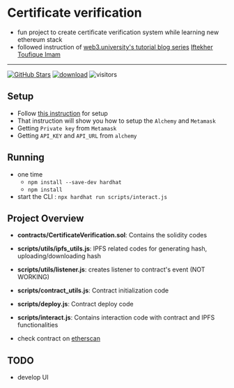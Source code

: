 # Certificate verification
- fun project to create certificate verification system while learning new ethereum stack 
- followed instruction of <a href="https://www.web3.university/tracks/create-a-smart-contract/deploy-your-first-smart-contract">web3.university's tutorial blog series</a>
[Iftekher Toufique Imam](https://github.com/toufique-imam)
---

[![GitHub Stars](https://img.shields.io/github/stars/toufique-imam/certificate-verifiation?style=social)](https://github.com/toufique-imam/certificate-verifiation)
[![download](https://img.shields.io/github/downloads/toufique-imam/certificate-verifiation/total.svg)](https://github.com/toufique-imam/certificate-verifiation)
![visitors](https://visitor-badge.glitch.me/badge?page_id=toufique-imam/certificate-verifiation)
## Setup
- Follow <a href="https://www.web3.university/tracks/create-a-smart-contract/deploy-your-first-smart-contract">this instruction</a> for setup
- That instruction will show you how to setup the `Alchemy` and `Metamask`
- Getting `Private key` from `Metamask`
- Getting `API_KEY` and `API_URL` from `alchemy`

## Running 
- one time
    - `npm install --save-dev hardhat`
    - `npm install`
- start the CLI : `npx hardhat run scripts/interact.js`

## Project Overview
- <b>contracts/CertificateVerification.sol</b>: Contains the solidity codes
- <b>scripts/utils/ipfs_utils.js</b>: IPFS related codes for generating hash, uploading/downloading hash
- <b>scripts/utils/listener.js</b>: creates listener to contract's event (NOT WORKING)
- <b>scripts/contract_utils.js</b>: Contract initialization code
- <b>scripts/deploy.js</b>: Contract deploy code
- <b>scripts/interact.js</b>: Contains interaction code with contract and IPFS functionalities

- check contract on <a href="https://goerli.etherscan.io/address/0x4cc08B112Abe99d692e7Fd535035B283CD4cF6Bb">etherscan</a>

## TODO
- develop UI
